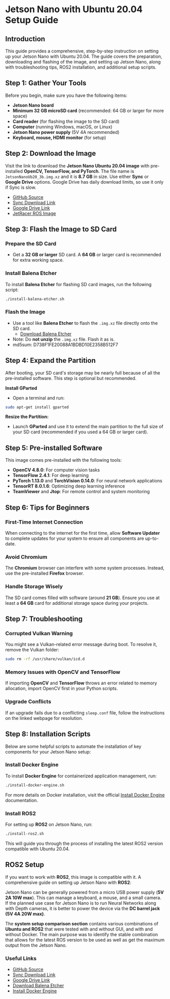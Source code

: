 # Jetson Nano with Ubuntu 20.04 Setup Guide

## Introduction

This guide provides a comprehensive, step-by-step instruction on setting up your Jetson Nano with Ubuntu 20.04. The guide covers the preparation, downloading and flashing of the image, and setting up Jetson Nano, along with troubleshooting tips, ROS2 installation, and additional setup scripts.

## Step 1: Gather Your Tools

Before you begin, make sure you have the following items:

- **Jetson Nano board**
- **Minimum 32 GB microSD card** (recommended: 64 GB or larger for more space)
- **Card reader** (for flashing the image to the SD card)
- **Computer** (running Windows, macOS, or Linux)
- **Jetson Nano power supply** (5V 4A recommended)
- **Keyboard, mouse, HDMI monitor** (for setup)

## Step 2: Download the Image

Visit the link to download the **Jetson Nano Ubuntu 20.04 image** with pre-installed **OpenCV, TensorFlow, and PyTorch**. The file name is `JetsonNanoUb20_3b.img.xz` and it is **8.7 GB** in size. Use either **Sync** or **Google Drive** options. Google Drive has daily download limits, so use it only if Sync is slow.

- [GitHub Source](https://github.com/Qengineering/Jetson-Nano-Ubuntu-20-image)
- [Sync Download Link](https://ln5.sync.com/dl/403a73c60/bqppm39m-mh4qippt-u5mhyyfi-nnma8c4t/view/default/14418794280004)
- [Google Drive Link](https://drive.google.com/file/d/1L2H_sQC_kSILrcJteWg7htKxJirtDsZ9/view)
- [JetRacer ROS Image](https://drive.usercontent.google.com/download?id=16OBLRNlrZaSkhVcC4xJ6VugtChmZw1_B&export=download&authuser=0)

## Step 3: Flash the Image to SD Card

### Prepare the SD Card

- Get a **32 GB or larger** SD card. A **64 GB** or larger card is recommended for extra working space.

### Install Balena Etcher

To install **Balena Etcher** for flashing SD card images, run the following script:

```sh
./install-balena-etcher.sh
```

### Flash the Image

- Use a tool like **Balena Etcher** to flash the `.img.xz` file directly onto the SD card.
  - [Download Balena Etcher](https://etcher.balena.io/#download-etcher)
- Note: Do **not unzip** the `.img.xz` file. Flash it as is.
- md5sum: D738F1FE20088A1BDBD10E2358B512F7

## Step 4: Expand the Partition

After booting, your SD card's storage may be nearly full because of all the pre-installed software. This step is optional but recommended.

**Install GParted**

- Open a terminal and run:

```sh
sudo apt-get install gparted
```

**Resize the Partition:**

- Launch **GParted** and use it to extend the main partition to the full size of your SD card (recommended if you used a 64 GB or larger card).

## Step 5: Pre-installed Software

This image comes pre-installed with the following tools:

- **OpenCV 4.8.0**: For computer vision tasks
- **TensorFlow 2.4.1**: For deep learning
- **PyTorch 1.13.0** and **TorchVision 0.14.0**: For neural network applications
- **TensorRT 8.0.1.6**: Optimizing deep learning inference
- **TeamViewer** and **Jtop**: For remote control and system monitoring

## Step 6: Tips for Beginners

### First-Time Internet Connection

When connecting to the internet for the first time, allow **Software Updater** to complete updates for your system to ensure all components are up-to-date.

### Avoid Chromium

The **Chromium** browser can interfere with some system processes. Instead, use the pre-installed **Firefox** browser.

### Handle Storage Wisely

The SD card comes filled with software (around **21 GB**). Ensure you use at least a **64 GB** card for additional storage space during your projects.

## Step 7: Troubleshooting

### Corrupted Vulkan Warning

You might see a Vulkan-related error message during boot. To resolve it, remove the Vulkan folder:

```sh
sudo rm -rf /usr/share/vulkan/icd.d
```

### Memory Issues with OpenCV and TensorFlow

If importing **OpenCV** and **TensorFlow** throws an error related to memory allocation, import OpenCV first in your Python scripts.

### Upgrade Conflicts

If an upgrade fails due to a conflicting `sleep.conf` file, follow the instructions on the linked webpage for resolution.

## Step 8: Installation Scripts

Below are some helpful scripts to automate the installation of key components for your Jetson Nano setup:

### Install Docker Engine

To install **Docker Engine** for containerized application management, run:

```sh
./install-docker-engine.sh
```

For more details on Docker installation, visit the official [Install Docker Engine](https://docs.docker.com/engine/install/ubuntu/) documentation.

### Install ROS2

For setting up **ROS2** on Jetson Nano, run:

```sh
./install-ros2.sh
```

This will guide you through the process of installing the latest ROS2 version compatible with Ubuntu 20.04.

## ROS2 Setup

If you want to work with **ROS2**, this image is compatible with it. A comprehensive guide on setting up Jetson Nano with **ROS2**:

Jetson Nano can be generally powered from a micro USB power supply (**5V 2A 10W max**). This can manage a keyboard, a mouse, and a small camera. If the planned use case for Jetson Nano is to run Neural Networks along with Depth cameras, it is better to power the device via the **DC barrel jack (5V 4A 20W max)**.

The **system setup comparison section** contains various combinations of **Ubuntu and ROS2** that were tested with and without GUI, and with and without Docker. The main purpose was to identify the stable combination that allows for the latest ROS version to be used as well as get the maximum output from the Jetson Nano.

### Useful Links

- [GitHub Source](https://github.com/Qengineering/Jetson-Nano-Ubuntu-20-image)
- [Sync Download Link](https://ln5.sync.com/dl/403a73c60/bqppm39m-mh4qippt-u5mhyyfi-nnma8c4t/view/default/14418794280004)
- [Google Drive Link](https://drive.google.com/file/d/1L2H_sQC_kSILrcJteWg7htKxJirtDsZ9/view)
- [Download Balena Etcher](https://etcher.balena.io/#download-etcher)
- [Install Docker Engine](https://docs.docker.com/engine/install/ubuntu/)
